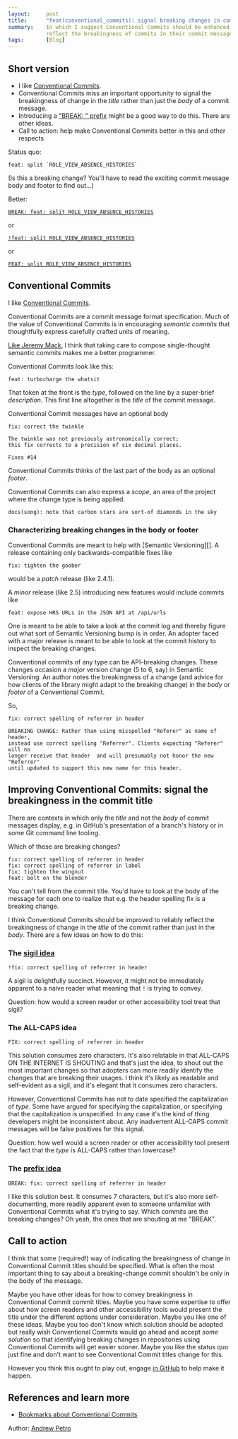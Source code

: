 ```yaml
---
layout:     post
title:      "feat(conventional_commits): signal breaking changes in commit titles"
summary:    In which I suggest Conventional Commits should be enhanced to
            reflect the breakingness of commits in their commit message titles.
tags:       [Blog]
---
```


## Short version

+ I like [Conventional Commits][].
+ Conventional Commits miss an important opportunity to signal the breakingness
  of change in the _title_ rather than just the _body_ of a commit message.
+ Introducing a ["BREAK: " prefix][BREAK prefix idea] might be a good way to do
  this. There are other ideas.
+ Call to action: help make Conventional Commits better in this and other
  respects

Status quo:

```
feat: split `ROLE_VIEW_ABSENCE_HISTORIES`
```

(Is this a breaking change? You'll have to read the exciting commit message body
and footer to find out...)

Better:

[`BREAK: feat: split ROLE_VIEW_ABSENCE_HISTORIES`][BREAK prefix idea]

or

[`!feat: split ROLE_VIEW_ABSENCE_HISTORIES`][sigil idea]

or

[`FEAT: split ROLE_VIEW_ABSENCE_HISTORIES`][ALL-CAPS idea]

## Conventional Commits

I like [Conventional Commits][].

Conventional Commits are a commit message format specification. Much of the
value of Conventional Commits is in encouraging _semantic commits_ that thoughtfully express carefully crafted units of meaning.

[Like Jeremy Mack][Jeremy Mack on semantic commit messages], I think that taking
care to compose single-thought semantic commits makes me a better programmer.

Conventional Commits look like this:

```
feat: turbocharge the whatsit
```

That token at the front is the _type_, followed on the line by a super-brief
_description_. This first line altogether is the _title_ of the
commit message.

Conventional Commit messages have an optional body

```
fix: correct the twinkle

The twinkle was not previously astronomically correct;
this fix corrects to a precision of six decimal places.

Fixes #14
```

Conventional Commits thinks of the last part of the body as an optional
_footer_.

Conventional Commits can also express a _scope_, an area of the project where
the change type is being applied.

```
docs(song): note that carbon stars are sort-of diamonds in the sky
```

### Characterizing breaking changes in the body or footer

Conventional Commits are meant to help with [Semantic Versioning][]. A
release containing only backwards-compatible fixes like

```
fix: tighten the goober
```

would be a _patch_ release (like 2.4.1).

A _minor_ release (like 2.5) introducing new features would include commits like

```
feat: expose HRS URLs in the JSON API at /api/urls
```

One is meant to be able to take a look at the commit log and thereby figure out
what sort of Semantic Versioning bump is in order. An adopter faced with a major
release is meant to be able to look at the commit history to inspect the
breaking changes.

Conventional commits of any type can be API-breaking changes. These changes
occasion a _major_ version change (5 to 6, say) in Semantic Versioning. An
author notes the breakingness of a change (and advice for how clients of the
library might adapt to the breaking change) in the _body_ or _footer_ of a
Conventional Commit.

So,

```
fix: correct spelling of referrer in header

BREAKING CHANGE: Rather than using misspelled "Referer" as name of header,
instead use correct spelling "Referrer". Clients expecting "Referer" will no
longer receive that header  and will presumably not honor the new "Referrer"
until updated to support this new name for this header.
```

## Improving Conventional Commits: signal the breakingness in the commit title

There are contexts in which only the _title_ and not the _body_ of commit
messages display, e.g. in GitHub's presentation of a branch's history or in
some Git command line tooling.

Which of these are breaking changes?

```
fix: correct spelling of referrer in header
fix: correct spelling of referrer in label
fix: tighten the wingnut
feat: bolt on the blender
```

You can't tell from the commit title. You'd have to look at the body of the
message for each one to realize that e.g. the header spelling fix is a breaking
change.

I think Conventional Commits should be improved to reliably reflect the
breakingness of change in the _title_ of the commit rather than just in the
_body_. There are a few ideas on how to do this:

### The [sigil idea][]

```
!fix: correct spelling of referrer in header
```

A sigil is delightfully succinct. However, it might not be immediately apparent
to a naive reader what meaning that `!` is trying to convey.

Question: how would a screen reader or other accessibility tool treat that
sigil?

### The ALL-CAPS idea

```
FIX: correct spelling of referrer in header
```

This solution consumes zero characters. It's also relatable in that ALL-CAPS ON
THE INTERNET IS SHOUTING and that's just the idea, to shout out the most
important changes so that adopters can more readily identify the changes that
are breaking their usages. I think it's likely as readable and self-evident as
a sigil, and it's elegant that it consumes zero characters.

However, Conventional Commits has not to date specified the capitalization of
_type_. Some have argued for specifying the capitalization, or specifying that
the capitalization is unspecified. In any case it's the kind of thing developers
might be inconsistent about. Any inadvertent ALL-CAPS commit messages will be
false positives for this signal.

Question: how well would a screen reader or other accessibility tool present the
fact that the _type_ is ALL-CAPS rather than lowercase?

### The [prefix idea][BREAK prefix idea]

```
BREAK: fix: correct spelling of referrer in header
```

I like this solution best. It consumes 7 characters, but it's also more
self-documenting, more readily apparent even to someone unfamiliar with
Conventional Commits what it's trying to say. Which commits are the breaking
changes? Oh yeah, the ones that are shouting at me "BREAK".

## Call to action

I think that some (required!) way of indicating the breakingness
of change in Conventional Commit titles should be specified. What is often the
most important thing to say about a breaking-change commit shouldn't be only in
the body of the message.

Maybe you have other ideas for how to convey breakingness in Conventional Commit
commit titles. Maybe you have some expertise to offer about how screen readers
and other accessibility tools would present the title under the different
options under consideration. Maybe you like one of these ideas. Maybe you too
don't know which solution should be adopted but really wish Conventional Commits
would go ahead and accept _some solution_ so that identifying breaking changes
in repositories using Conventional Commits will get easier sooner. Maybe you
like the status quo just fine and don't want to see Conventional Commit titles
change for this.

However you think this ought to play out, engage
[in GitHub][Conventional Commits GitHub repo] to help make it happen.

## References and learn more

+ [Bookmarks about Conventional Commits][Conventional Commits Pinboard tag]

Author: [Andrew Petro](https://twitter.com/awpetro)

[ALL-CAPS idea]: https://github.com/conventional-changelog/conventionalcommits.org/pull/63
[BREAK prefix idea]: https://github.com/conventional-changelog/conventionalcommits.org/pull/64
[Conventional Commits]: https://conventionalcommits.org/
[Conventional Commits GitHub repo]: https://github.com/conventional-changelog/conventionalcommits.org
[sigil idea]: https://github.com/conventional-changelog/conventionalcommits.org/issues/43
[Conventional Commits Pinboard tag]: https://pinboard.in/u:microcline/t:conventional_commits/
[Jeremy Mack on semantic commit messages]: https://seesparkbox.com/foundry/semantic_commit_messages
